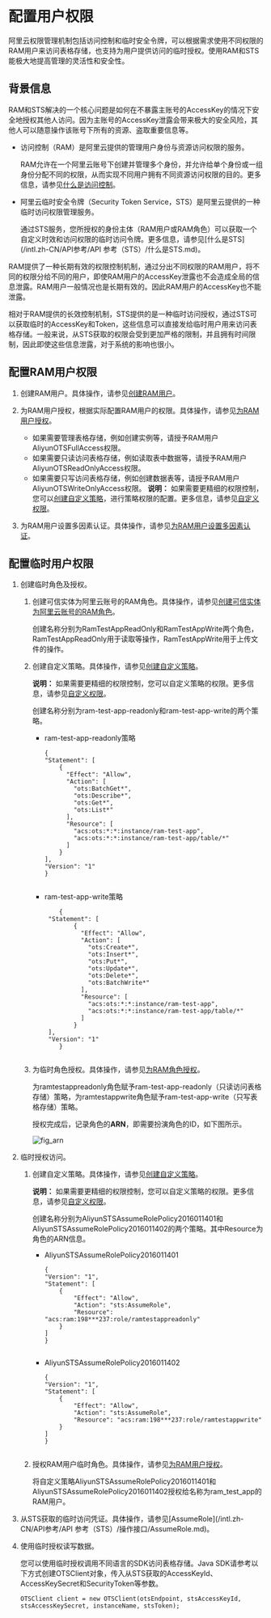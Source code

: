 # 配置用户权限

阿里云权限管理机制包括访问控制和临时安全令牌，可以根据需求使用不同权限的RAM用户来访问表格存储，也支持为用户提供访问的临时授权。使用RAM和STS能极大地提高管理的灵活性和安全性。

## 背景信息

RAM和STS解决的一个核心问题是如何在不暴露主账号的AccessKey的情况下安全地授权其他人访问。因为主账号的AccessKey泄露会带来极大的安全风险，其他人可以随意操作该账号下所有的资源、盗取重要信息等。

-   访问控制（RAM）是阿里云提供的管理用户身份与资源访问权限的服务。

    RAM允许在一个阿里云账号下创建并管理多个身份，并允许给单个身份或一组身份分配不同的权限，从而实现不同用户拥有不同资源访问权限的目的。更多信息，请参见[什么是访问控制](/intl.zh-CN/产品简介/什么是访问控制.md)。

-   阿里云临时安全令牌（Security Token Service，STS）是阿里云提供的一种临时访问权限管理服务。

    通过STS服务，您所授权的身份主体（RAM用户或RAM角色）可以获取一个自定义时效和访问权限的临时访问令牌。更多信息，请参见[什么是STS](/intl.zh-CN/API参考/API 参考（STS）/什么是STS.md)。


RAM提供了一种长期有效的权限控制机制，通过分出不同权限的RAM用户，将不同的权限分给不同的用户，即使RAM用户的AccessKey泄露也不会造成全局的信息泄露。RAM用户一般情况也是长期有效的。因此RAM用户的AccessKey也不能泄露。

相对于RAM提供的长效控制机制，STS提供的是一种临时访问授权，通过STS可以获取临时的AccessKey和Token，这些信息可以直接发给临时用户用来访问表格存储。一般来说，从STS获取的权限会受到更加严格的限制，并且拥有时间限制，因此即使这些信息泄露，对于系统的影响也很小。

## 配置RAM用户权限

1.  创建RAM用户。具体操作，请参见[创建RAM用户](/intl.zh-CN/用户管理/创建RAM用户.md)。
2.  为RAM用户授权，根据实际配置RAM用户的权限。具体操作，请参见[为RAM用户授权](/intl.zh-CN/用户管理/为RAM用户授权.md)。

    -   如果需要管理表格存储，例如创建实例等，请授予RAM用户AliyunOTSFullAccess权限。
    -   如果需要只读访问表格存储，例如读取表中数据等，请授予RAM用户AliyunOTSReadOnlyAccess权限。
    -   如果需要只写访问表格存储，例如创建数据表等，请授予RAM用户AliyunOTSWriteOnlyAccess权限。
    **说明：** 如果需要更精细的权限控制，您可以[创建自定义策略](/intl.zh-CN/权限策略管理/自定义策略/创建自定义策略.md)，进行策略权限的配置。更多信息，请参见[自定义权限](/intl.zh-CN/功能介绍/授权管理/自定义权限.md)。

3.  为RAM用户设置多因素认证。具体操作，请参见[为RAM用户设置多因素认证](/intl.zh-CN/安全设置/多因素认证/为RAM用户设置多因素认证.md)。

## 配置临时用户权限

1.  创建临时角色及授权。
    1.  创建可信实体为阿里云账号的RAM角色。具体操作，请参见[创建可信实体为阿里云账号的RAM角色](/intl.zh-CN/角色管理/创建RAM角色/创建可信实体为阿里云账号的RAM角色.md)。

        创建名称分别为RamTestAppReadOnly和RamTestAppWrite两个角色，RamTestAppReadOnly用于读取等操作，RamTestAppWrite用于上传文件的操作。

    2.  创建自定义策略。具体操作，请参见[创建自定义策略](/intl.zh-CN/权限策略管理/自定义策略/创建自定义策略.md)。

        **说明：** 如果需要更精细的权限控制，您可以自定义策略的权限。更多信息，请参见[自定义权限](/intl.zh-CN/功能介绍/授权管理/自定义权限.md)。

        创建名称分别为ram-test-app-readonly和ram-test-app-write的两个策略。

        -   ram-test-app-readonly策略

            ```
            {
            "Statement": [
                {
                  "Effect": "Allow",
                  "Action": [
                    "ots:BatchGet*",
                    "ots:Describe*",
                    "ots:Get*",
                    "ots:List*"
                  ],
                  "Resource": [
                    "acs:ots:*:*:instance/ram-test-app",
                    "acs:ots:*:*:instance/ram-test-app/table/*"
                  ]
                }
            ],
            "Version": "1"
            }
                                    
            ```

        -   ram-test-app-write策略

            ```
                {
             "Statement": [
                    {
                      "Effect": "Allow",
                      "Action": [
                        "ots:Create*",
                        "ots:Insert*",
                        "ots:Put*",
                        "ots:Update*",
                        "ots:Delete*",
                        "ots:BatchWrite*"
                      ],
                      "Resource": [
                        "acs:ots:*:*:instance/ram-test-app",
                        "acs:ots:*:*:instance/ram-test-app/table/*"
                      ]
                    }
             ],
             "Version": "1"
                }
                                    
            ```

    3.  为临时角色授权。具体操作，请参见[为RAM角色授权](/intl.zh-CN/角色管理/为RAM角色授权.md)。

        为ramtestappreadonly角色赋予ram-test-app-readonly（只读访问表格存储）策略，为ramtestappwrite角色赋予ram-test-app-write（只写表格存储）策略。

        授权完成后，记录角色的**ARN**，即需要扮演角色的ID，如下图所示。

        ![fig_arn](https://static-aliyun-doc.oss-accelerate.aliyuncs.com/assets/img/zh-CN/8412824061/p178120.png)

2.  临时授权访问。
    1.  创建自定义策略。具体操作，请参见[创建自定义策略](/intl.zh-CN/权限策略管理/自定义策略/创建自定义策略.md)。

        **说明：** 如果需要更精细的权限控制，您可以自定义策略的权限。更多信息，请参见[自定义权限](/intl.zh-CN/功能介绍/授权管理/自定义权限.md)。

        创建名称分别为AliyunSTSAssumeRolePolicy2016011401和AliyunSTSAssumeRolePolicy2016011402的两个策略。其中Resource为角色的ARN信息。

        -   AliyunSTSAssumeRolePolicy2016011401

            ```
            {
            "Version": "1",
            "Statement": [
                {
                    "Effect": "Allow",
                    "Action": "sts:AssumeRole",
                    "Resource": "acs:ram:198***237:role/ramtestappreadonly"
                }
            ]
            }
                                            
            ```

        -   AliyunSTSAssumeRolePolicy2016011402

            ```
            {
            "Version": "1",
            "Statement": [
                {
                    "Effect": "Allow",
                    "Action": "sts:AssumeRole",
                    "Resource": "acs:ram:198***237:role/ramtestappwrite"
                }
            ]
            }
                                            
            ```

    2.  授权RAM用户临时角色。具体操作，请参见[为RAM用户授权](/intl.zh-CN/用户管理/为RAM用户授权.md)。

        将自定义策略AliyunSTSAssumeRolePolicy2016011401和AliyunSTSAssumeRolePolicy2016011402授权给名称为ram\_test\_app的RAM用户。

3.  从STS获取的临时访问凭证。具体操作，请参见[AssumeRole](/intl.zh-CN/API参考/API 参考（STS）/操作接口/AssumeRole.md)。
4.  使用临时授权读写数据。

    您可以使用临时授权调用不同语言的SDK访问表格存储。Java SDK请参考以下方式创建OTSClient对象，传入从STS获取的AccessKeyId、AccessKeySecret和SecurityToken等参数。

    ```
    OTSClient client = new OTSClient(otsEndpoint, stsAccessKeyId, stsAccessKeySecret, instanceName, stsToken);           
    ```


